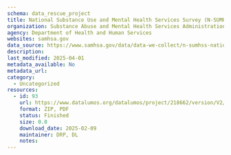 ```yaml
---
schema: data_rescue_project 
title: National Substance Use and Mental Health Services Survey (N-SUMHSS)
organization: Substance Abuse and Mental Health Services Administration
agency: Department of Health and Human Services
websites: samhsa.gov
data_source: https://www.samhsa.gov/data/data-we-collect/n-sumhss-national-substance-use-and-mental-health-services-survey
description: 
last_modified: 2025-04-01
metadata_available: No
metadata_url: 
category:
  - Uncategorized
resources:
  - id: 93
    url: https://www.datalumos.org/datalumos/project/218662/version/V2/view
    format: ZIP, PDF
    status: Finished
    size: 0.0
    download_date: 2025-02-09
    maintainer: DRP, DL
    notes: 
---
```

